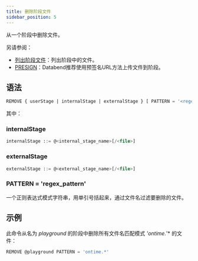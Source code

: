 ```yaml
---
title: 删除阶段文件
sidebar_position: 5
---
```


从一个阶段中删除文件。

另请参阅：

- [列出阶段文件](04-ddl-list-stage.md)：列出阶段中的文件。
- [PRESIGN](presign.md)：Databend推荐使用预签名URL方法上传文件到阶段。

## 语法

```sql
REMOVE { userStage | internalStage | externalStage } [ PATTERN = '<regex_pattern>' ]
```
其中：

### internalStage

```sql
internalStage ::= @<internal_stage_name>[/<file>]
```

### externalStage

```sql
externalStage ::= @<external_stage_name>[/<file>]
```

### PATTERN = 'regex_pattern'

一个正则表达式模式字符串，用单引号括起来，通过文件名过滤要删除的文件。

## 示例

此命令从名为 *playground* 的阶段中删除所有文件名匹配模式 *'ontime.*'* 的文件：

```sql
REMOVE @playground PATTERN = 'ontime.*'
```